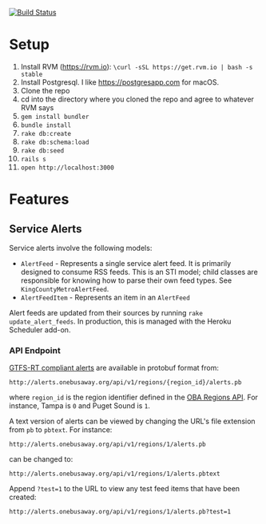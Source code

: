 [![Build Status](https://img.shields.io/travis/OneBusAway/onebusaway-deep-links.svg)](https://travis-ci.org/OneBusAway/onebusaway-deep-links)

# Setup

1. Install RVM (https://rvm.io): `\curl -sSL https://get.rvm.io | bash -s stable`
2. Install Postgresql. I like https://postgresapp.com for macOS.
2. Clone the repo
3. cd into the directory where you cloned the repo and agree to whatever RVM says
4. `gem install bundler`
5. `bundle install`
6. `rake db:create`
7. `rake db:schema:load`
8. `rake db:seed`
9. `rails s`
10. `open http://localhost:3000`

# Features

## Service Alerts

Service alerts involve the following models:

- `AlertFeed` - Represents a single service alert feed. It is primarily designed to consume RSS feeds. This is an STI model; child classes are responsible for knowing how to parse their own feed types. See `KingCountyMetroAlertFeed`.
- `AlertFeedItem` - Represents an item in an `AlertFeed`

Alert feeds are updated from their sources by running `rake update_alert_feeds`. In production, this is managed with the Heroku Scheduler add-on.

### API Endpoint

[GTFS-RT compliant alerts](https://developers.google.com/transit/gtfs-realtime/#data_format) are available in protobuf format from:

```
http://alerts.onebusaway.org/api/v1/regions/{region_id}/alerts.pb
```

where `region_id` is the region identifier defined in the [OBA Regions API](http://regions.onebusaway.org/regions-v3.json). For instance, Tampa is `0` and Puget Sound is `1`.

A text version of alerts can be viewed by changing the URL's file extension from `pb` to `pbtext`. For instance:

```
http://alerts.onebusaway.org/api/v1/regions/1/alerts.pb
```

can be changed to:

```
http://alerts.onebusaway.org/api/v1/regions/1/alerts.pbtext
```

Append `?test=1` to the URL to view any test feed items that have been created:

```
http://alerts.onebusaway.org/api/v1/regions/1/alerts.pb?test=1
```